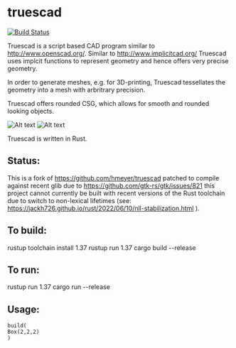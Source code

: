 # truescad
[![Build Status](https://travis-ci.org/hmeyer/truescad.svg?branch=master)](https://travis-ci.org/hmeyer/truescad)

Truescad is a script based CAD program similar to http://www.openscad.org/.
Similar to http://www.implicitcad.org/ Truescad uses implcit functions to represent geometry and hence offers very precise geometry.

In order to generate meshes, e.g. for 3D-printing, Truescad tessellates the geometry into a mesh with arbritrary precision.

Truescad offers rounded CSG, which allows for smooth and rounded looking objects.

![Alt text](doc/true_view.png "accurate geometry view")
![Alt text](doc/tessellated.png "generated mesh")

Truescad is written in Rust.

## Status:
This is a fork of https://github.com/hmeyer/truescad patched to compile against recent glib due to https://github.com/gtk-rs/gtk/issues/821 this project cannot currently be built with recent versions of the Rust toolchain due to switch to non-lexical lifetimes (see: https://jackh726.github.io/rust/2022/06/10/nll-stabilization.html ).

## To build:
rustup toolchain install 1.37
rustup run 1.37 cargo build --release

## To run:
rustup run 1.37 cargo run --release

## Usage:

```
build(
Box(2,2,2)
)
```
